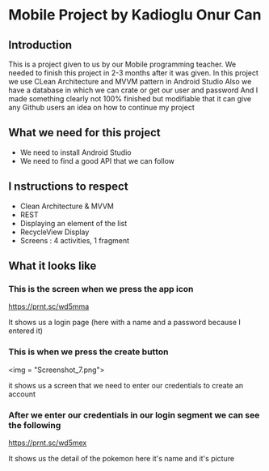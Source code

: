 # Mobile Project by Kadioglu Onur Can


## Introduction

This is a project given to us by our Mobile programming teacher.
We needed to finish this project in 2-3 months after it was given.
In this project we use CLean Architecture and MVVM pattern in Android Studio
Also we have a database in which we can crate or get our user and password 
And I made something clearly not 100% finished but modifiable that it can give any Github users an idea on how to continue my project

## What we need for this project

- We need to install Android Studio
- We need to find a good API that we can follow 


## I  nstructions to respect

- Clean Architecture & MVVM
- REST
- Displaying an element of the list
- RecycleView Display
- Screens : 4 activities, 1 fragment

## What it looks like

### This is the screen when we press the app icon

https://prnt.sc/wd5mma

It shows us a login page (here with a name and a password because I entered it)

### This is when we press the create button

<img = "Screenshot_7.png">

it shows us a screen that we need to enter our credentials to create an account

### After we enter our credentials in our login segment we can see the following

https://prnt.sc/wd5mex

It shows us the detail of the pokemon here it's name and it's picture

